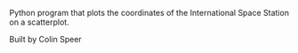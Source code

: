 Python program that plots the coordinates of the International Space Station on a scatterplot.

Built by Colin Speer
